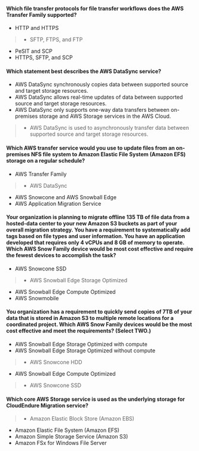 #### Which file transfer protocols for file transfer workflows does the AWS Transfer Family supported?

- HTTP and HTTPS
> - SFTP, FTPS, and FTP
- PeSIT and SCP
- HTTPS, SFTP, and SCP


#### Which statement best describes the AWS DataSync service?

- AWS DataSync synchronously copies data between supported source and target storage resources.
- AWS DataSync allows real-time updates of data between supported source and target storage resources.
- AWS DataSync only supports one-way data transfers between on-premises storage and AWS Storage services in the AWS Cloud.
> - AWS DataSync is used to asynchronously transfer data between supported source and target storage resources.


#### Which AWS transfer service would you use to update files from an on-premises NFS file system to Amazon Elastic File System (Amazon EFS) storage on a regular schedule?

- AWS Transfer Family
> - AWS DataSync
- AWS Snowcone and AWS Snowball Edge
- AWS Application Migration Service


#### Your organization is planning to migrate offline 135 TB of file data from a hosted-data center to your new Amazon S3 buckets as part of your overall migration strategy. You have a requirement to systematically add tags based on file types and user information. You have an application developed that requires only 4 vCPUs and 8 GB of memory to operate. Which AWS Snow Family device would be most cost effective and require the fewest devices to accomplish the task?

- AWS Snowcone SSD
> - AWS Snowball Edge Storage Optimized
- AWS Snowball Edge Compute Optimized
- AWS Snowmobile


#### You organization has a requirement to quickly send copies of 7TB of your data that is stored in Amazon S3 to multiple remote locations for a coordinated project. Which AWS Snow Family devices would be the most cost effective and meet the requirements? (Select TWO.)

- AWS Snowball Edge Storage Optimized with compute
- AWS Snowball Edge Storage Optimized without compute
> - AWS Snowcone HDD
- AWS Snowball Edge Compute Optimized
> - AWS Snowcone SSD


#### Which core AWS Storage service is used as the underlying storage for CloudEndure Migration service?

> - Amazon Elastic Block Store (Amazon EBS)
- Amazon Elastic File System (Amazon EFS)
- Amazon Simple Storage Service (Amazon S3)
- Amazon FSx for Windows File Server

